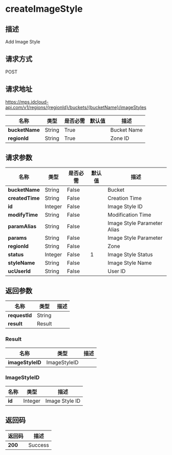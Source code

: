 # createImageStyle


## 描述
Add Image Style

## 请求方式
POST

## 请求地址
https://mps.jdcloud-api.com/v1/regions/{regionId}/buckets/{bucketName}/imageStyles

|名称|类型|是否必需|默认值|描述|
|---|---|---|---|---|
|**bucketName**|String|True| |Bucket Name|
|**regionId**|String|True| |Zone ID|

## 请求参数
|名称|类型|是否必需|默认值|描述|
|---|---|---|---|---|
|**bucketName**|String|False| |Bucket|
|**createdTime**|String|False| |Creation Time|
|**id**|Integer|False| |Image Style ID|
|**modifyTime**|String|False| |Modification Time|
|**paramAlias**|String|False| |Image Style Parameter Alias|
|**params**|String|False| |Image Style Parameter|
|**regionId**|String|False| |Zone|
|**status**|Integer|False|1|Image Style Status|
|**styleName**|String|False| |Image Style Name|
|**ucUserId**|String|False| |User ID|


## 返回参数
|名称|类型|描述|
|---|---|---|
|**requestId**|String| |
|**result**|Result| |

### Result
|名称|类型|描述|
|---|---|---|
|**imageStyleID**|ImageStyleID| |
### ImageStyleID
|名称|类型|描述|
|---|---|---|
|**id**|Integer|Image Style ID|

## 返回码
|返回码|描述|
|---|---|
|**200**|Success|

